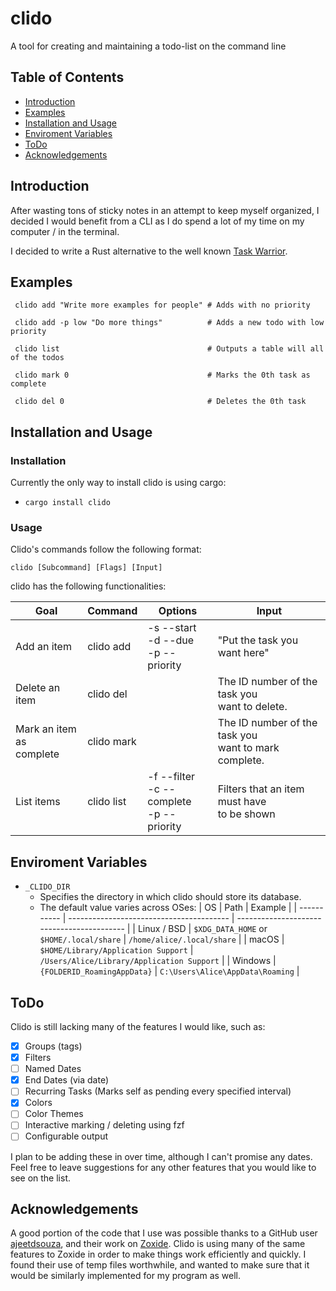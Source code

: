 # clido
A tool for creating and maintaining a todo-list on the command line

## Table of Contents
 - [Introduction](#introduction)
 - [Examples](#examples)
 - [Installation and Usage](#installation-and-usage)
 - [Enviroment Variables](#enviroment-variables)
 - [ToDo](#todo)
 - [Acknowledgements](#acknowledgements)
 
## Introduction
After wasting tons of sticky notes in an attempt to keep myself organized, I decided I would benefit from a CLI
as I do spend a lot of my time on my computer / in the terminal.

I decided to write a Rust alternative to the well known [Task Warrior](https://taskwarrior.org/news/).
  
## Examples
```
 clido add "Write more examples for people" # Adds with no priority

 clido add -p low "Do more things"          # Adds a new todo with low priority

 clido list                                 # Outputs a table will all of the todos

 clido mark 0                               # Marks the 0th task as complete

 clido del 0                                # Deletes the 0th task
```

## Installation and Usage

### Installation
Currently the only way to install clido is using cargo:
 - `cargo install clido` 

### Usage

Clido's commands follow the following format:

`clido [Subcommand] [Flags] [Input]`

clido has the following functionalities:

| Goal                        | Command    | Options                                    | Input                                                   |
|-----------------------------|------------|--------------------------------------------|---------------------------------------------------------|
| Add an item                 | clido add  | -s  --start<br>-d  --due<br>-p  --priority | "Put the task you want here"                            |
| Delete an item              | clido del  |                                            | The ID number of the task you<br>want to delete.        |
| Mark an item as<br>complete | clido mark |                                            | The ID number of the task you<br>want to mark complete. |
| List items                  | clido list | -f --filter<br>-c --complete<br>-p --priority | Filters that an item must have<br>to be shown           |  

## Enviroment Variables
- `_CLIDO_DIR`
  - Specifies the directory in which clido should store its database.
  - The default value varies across OSes:
    | OS          | Path                                     | Example                                    |
    | ----------- | ---------------------------------------- | ------------------------------------------ |
    | Linux / BSD | `$XDG_DATA_HOME` or `$HOME/.local/share` | `/home/alice/.local/share`                 |
    | macOS       | `$HOME/Library/Application Support`      | `/Users/Alice/Library/Application Support` |
    | Windows     | `{FOLDERID_RoamingAppData}`              | `C:\Users\Alice\AppData\Roaming`           |

## ToDo
Clido is still lacking many of the features I would like, such as:
- [x] Groups (tags)
- [x] Filters
- [ ] Named Dates
- [x] End Dates (via date)
- [ ] Recurring Tasks (Marks self as pending every specified interval)
- [x] Colors
- [ ] Color Themes
- [ ] Interactive marking / deleting using fzf
- [ ] Configurable output

I plan to be adding these in over time, although I can't promise any dates. Feel free to leave suggestions
  for any other features that you would like to see on the list.
  
## Acknowledgements
A good portion of the code that I use was possible thanks to a GitHub user [ajeetdsouza](https://github.com/ajeetdsouza),
and their work on [Zoxide](https://github.com/ajeetdsouza/zoxide). Clido is using many of the same features to Zoxide in 
order to make things work efficiently and quickly. I found their use of temp files worthwhile, and wanted to make sure that
it would be similarly implemented for my program as well.
